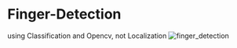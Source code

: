 # Finger-Detection
using Classification and Opencv, not Localization
![finger_detection](https://user-images.githubusercontent.com/70051888/196611614-e7f99e7d-bc33-469d-9d8d-c4607d130a55.png)
